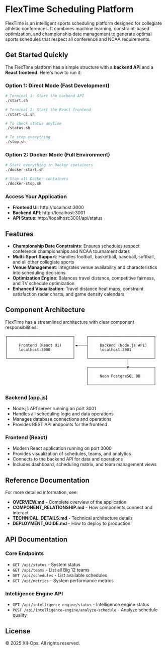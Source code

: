 # FlexTime Scheduling Platform

FlexTime is an intelligent sports scheduling platform designed for collegiate athletic conferences. It combines machine learning, constraint-based optimization, and championship date management to generate optimal sports schedules that respect all conference and NCAA requirements.

## Get Started Quickly

The FlexTime platform has a simple structure with a **backend API** and a **React frontend**. Here's how to run it:

### Option 1: Direct Mode (Fast Development)

```bash
# Terminal 1: Start the backend API
./start.sh

# Terminal 2: Start the React frontend
./start-ui.sh

# To check status anytime
./status.sh

# To stop everything
./stop.sh
```

### Option 2: Docker Mode (Full Environment)

```bash
# Start everything in Docker containers
./docker-start.sh

# Stop all Docker containers
./docker-stop.sh
```

### Access Your Application

- **Frontend UI**: http://localhost:3000
- **Backend API**: http://localhost:3001
- **API Status**: http://localhost:3001/api/status

## Features

- **Championship Date Constraints**: Ensures schedules respect conference championships and NCAA tournament dates
- **Multi-Sport Support**: Handles football, basketball, baseball, softball, and all other collegiate sports
- **Venue Management**: Integrates venue availability and characteristics into scheduling decisions
- **Optimization Engine**: Balances travel distance, competitive fairness, and TV schedule optimization
- **Enhanced Visualization**: Travel distance heat maps, constraint satisfaction radar charts, and game density calendars

## Component Architecture

FlexTime has a streamlined architecture with clear component responsibilities:

```
┌─────────────────────────────┐     ┌─────────────────────────────┐
│                             │     │                             │
│     Frontend (React UI)     │◄────┤     Backend (Node.js API)   │
│     localhost:3000          │     │     localhost:3001          │
│                             │     │                             │
└─────────────────────────────┘     └─────────────────┬───────────┘
                                                      │
                                    ┌─────────────────▼───────────┐
                                    │                             │
                                    │     Neon PostgreSQL DB      │
                                    │                             │
                                    └─────────────────────────────┘
```

### Backend (app.js)

- Node.js API server running on port 3001
- Handles all scheduling logic and data operations
- Manages database connections and operations
- Provides REST API endpoints for the frontend

### Frontend (React)

- Modern React application running on port 3000
- Provides visualization of schedules, teams, and analytics
- Connects to the backend API for data and operations
- Includes dashboard, scheduling matrix, and team management views

## Reference Documentation

For more detailed information, see:

- **OVERVIEW.md** - Complete overview of the application
- **COMPONENT_RELATIONSHIP.md** - How components connect and interact
- **TECHNICAL_DETAILS.md** - Technical architecture details
- **DEPLOYMENT_GUIDE.md** - How to deploy to production

## API Documentation

### Core Endpoints

- `GET /api/status` - System status
- `GET /api/teams` - List all Big 12 teams
- `GET /api/schedules` - List available schedules
- `GET /api/metrics` - System performance metrics

### Intelligence Engine API

- `GET /api/intelligence-engine/status` - Intelligence engine status
- `POST /api/intelligence-engine/analyze-schedule` - Analyze schedule quality

## License

© 2025 XII-Ops. All rights reserved.